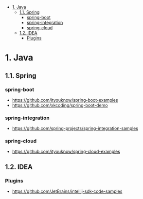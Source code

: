 
<!-- TOC -->

- [1. Java](#1-java)
    - [1.1. Spring](#11-spring)
        - [spring-boot](#spring-boot)
        - [spring-integration](#spring-integration)
        - [spring-cloud](#spring-cloud)
    - [1.2. IDEA](#12-idea)
        - [Plugins](#plugins)

<!-- /TOC -->
# 1. Java
## 1.1. Spring
### spring-boot
- https://github.com/ityouknow/spring-boot-examples
- https://github.com/xkcoding/spring-boot-demo
### spring-integration
- https://github.com/spring-projects/spring-integration-samples 
### spring-cloud
- https://github.com/ityouknow/spring-cloud-examples
## 1.2. IDEA
### Plugins
- https://github.com/JetBrains/intellij-sdk-code-samples